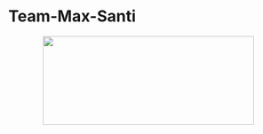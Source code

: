 # Team-Max-Santi
<div align="center">
  <img src="https://i.ytimg.com/vi/PNcKbReP21E/maxresdefault.jpg" width="380p" height="160p">
</div>
